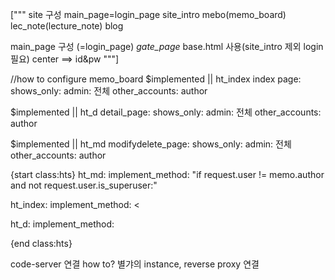 ["""
site 구성
main_page=login_page
    site_intro
    mebo(memo_board)
    lec_note(lecture_note)
    blog

main_page 구성
(=login_page)
*gate_page*
base.html 사용(site_intro 제외 login 필요)
center ==> id&pw
"""]

//how to configure memo_board
$implemented || ht_index
index page: 
    shows_only:
        admin: 전체
        other_accounts: author

$implemented || ht_d
detail_page:
    shows_only:
        admin: 전체
        other_accounts: author

$implemented || ht_md
modifydelete_page:
    shows_only:
        admin: 전체
        other_accounts: author

{start class:hts}
ht_md:
    implement_method: "if request.user != memo.author and not request.user.is_superuser:"


ht_index:
    implement_method:
<


>


ht_d:
    implement_method: 

{end class:hts}

code-server 연결
how to? 별갸의 instance, reverse proxy 연결
